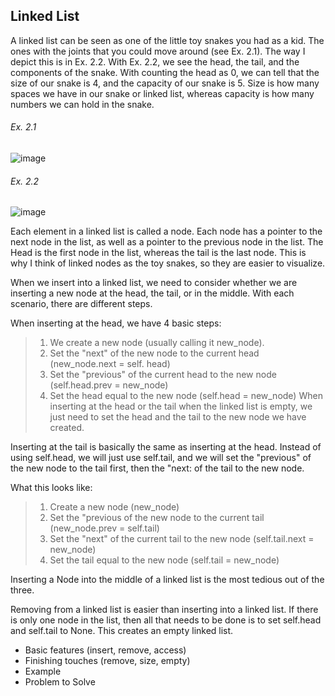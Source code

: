 ## Linked List

A linked list can be seen as one of the little toy snakes you had as a kid. The ones with the joints that you could move around (see Ex. 2.1). The way I depict this is in Ex. 2.2. With Ex. 2.2, we see the head, the tail, and the components of the snake. With counting the head as 0, we can tell that the size of our snake is 4, and the capacity of our snake is 5. Size is how many spaces we have in our snake or linked list, whereas capacity is how many numbers we can hold in the snake.
###### Ex. 2.1
![image](https://user-images.githubusercontent.com/61299344/161401701-3c85f447-34f3-4cd9-8fdc-ed1234d017d6.png)

###### Ex. 2.2
![image](https://user-images.githubusercontent.com/61299344/161600615-3d3b5cf2-02c9-4400-a722-b1e473bd80d3.png)

Each element in a linked list is called a node. Each node has a pointer to the next node in the list, as well as a pointer to the previous node in the list. The Head is the first node in the list, whereas the tail is the last node. This is why I think of linked nodes as the toy snakes, so they are easier to visualize.

When we insert into a linked list, we need to consider whether we are inserting a new node at the head, the tail, or in the middle. With each scenario, there are different steps.

When inserting at the head, we have 4 basic steps:
> 1. We create a new node (usually calling it new_node).
> 2. Set the "next" of the new node to the current head (new_node.next = self. head)
> 3. Set the "previous" of the current head to the new node (self.head.prev = new_node)
> 4. Set the head equal to the new node (self.head = new_node)
When inserting at the head or the tail when the linked list is empty, we just need to set the head and the tail to the new node we have created.

Inserting at the tail is basically the same as inserting at the head. Instead of using self.head, we will just use self.tail, and we will set the "previous" of the new node to the tail first, then the "next: of the tail to the new node.

What this looks like:
> 1. Create a new node (new_node)
> 2. Set the "previous of the new node to the current tail (new_node.prev = self.tail)
> 3. Set the "next" of the current tail to the new node (self.tail.next = new_node)
> 4. Set the tail equal to the new node (self.tail = new_node)

Inserting a Node into the middle of a linked list is the most tedious out of the three.

Removing from a linked list is easier than inserting into a linked list.
If there is only one node in the list, then all that needs to be done is to set self.head and self.tail to None. This creates an empty linked list.

-	Basic features (insert, remove, access)
-	Finishing touches (remove, size, empty)
-	Example
-	Problem to Solve
